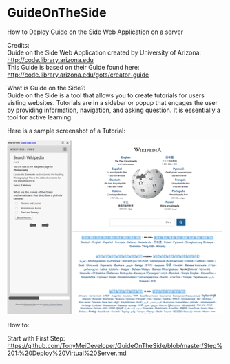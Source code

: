 # GuideOnTheSide
How to Deploy Guide on the Side Web Application on a server

Credits:    
Guide on the Side Web Application created by University of Arizona:   
http://code.library.arizona.edu   
This Guide is based on their Guide found here:         
http://code.library.arizona.edu/gots/creator-guide

What is Guide on the Side?:          
Guide on the Side is a tool that allows you to create tutorials for users visting websites. Tutorials are in a sidebar or popup that engages the user by providing information, navigation, and asking question. It is essentially a tool for active learning.

Here is a sample screenshot of a Tutorial:

![alt tag](https://github.com/TonyMeiDeveloper/GuideOnTheSide/blob/master/GuidePictures/Demo.png)



How to:    

Start with First Step:     
https://github.com/TonyMeiDeveloper/GuideOnTheSide/blob/master/Step%201:%20Deploy%20Virtual%20Server.md
